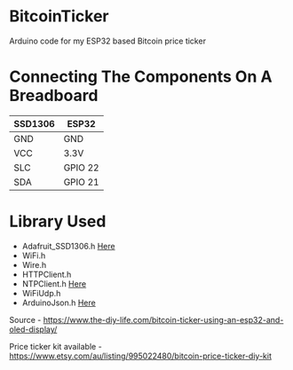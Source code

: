 # BitcoinTicker
Arduino code for my ESP32 based Bitcoin price ticker

# Connecting The Components On A Breadboard
| SSD1306 | ESP32 |
|-----|---|
| GND | GND |
| VCC | 3.3V |
| SLC | GPIO 22 |
| SDA | GPIO 21 |

# Library Used
- Adafruit_SSD1306.h [Here](https://github.com/adafruit/Adafruit_SSD1306)
- WiFi.h
- Wire.h
- HTTPClient.h
- NTPClient.h [Here](https://github.com/arduino-libraries/NTPClient)
- WiFiUdp.h
- ArduinoJson.h [Here](https://arduinojson.org/?utm_source=meta&utm_medium=library.properties)

Source - https://www.the-diy-life.com/bitcoin-ticker-using-an-esp32-and-oled-display/

Price ticker kit available - https://www.etsy.com/au/listing/995022480/bitcoin-price-ticker-diy-kit

